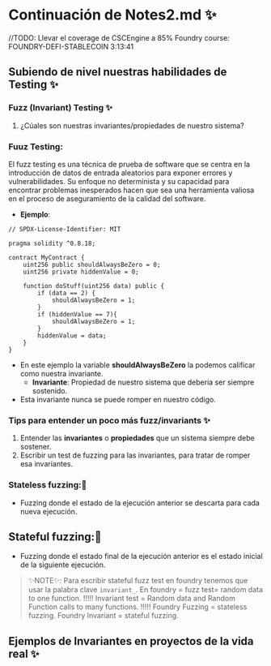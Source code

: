 # Continuación de Notes2.md ✨
//TODO: Llevar el coverage de CSCEngine a 85% 
Foundry course: FOUNDRY-DEFI-STABLECOIN
3:13:41

## Subiendo de nivel nuestras habilidades de Testing ✨
### Fuzz (Invariant) Testing ✨
1. ¿Cúales son nuestras invariantes/propiedades de nuestro sistema?

### Fuuz Testing: 
El fuzz testing es una técnica de prueba de software que se centra en la introducción de datos de entrada aleatorios para exponer errores y vulnerabilidades. Su enfoque no determinista y su capacidad para encontrar problemas inesperados hacen que sea una herramienta valiosa en el proceso de aseguramiento de la calidad del software.
- **Ejemplo**:
```solidity
// SPDX-License-Identifier: MIT

pragma solidity ^0.8.18;

contract MyContract {
    uint256 public shouldAlwaysBeZero = 0;
    uint256 private hiddenValue = 0;

    function doStuff(uint256 data) public {
        if (data == 2) {
            shouldAlwaysBeZero = 1;
        }
        if (hiddenValue == 7){
            shouldAlwaysBeZero = 1;
        }
        hiddenValue = data;
    }
}
```
- En este ejemplo la variable **shouldAlwaysBeZero** la podemos calificar como nuestra invariante.
  - **Invariante**: Propiedad de nuestro sistema que deberia ser siempre sostenido.
- Esta invariante nunca se puede romper en nuestro código.

### Tips para entender un poco más fuzz/invariants ✨
1. Entender las **invariantes** o **propiedades** que un sistema siempre debe sostener.
2. Escribir un test de fuzzing para las invariantes, para tratar de romper esa invariantes.

### Stateless fuzzing:🤯
- Fuzzing donde el estado de la ejecución anterior se descarta para cada nueva ejecución.

## Stateful fuzzing:🤯
- Fuzzing donde el estado final de la ejecución anterior es el estado inicial de la siguiente ejecución.
> ✨NOTE✨: Para escribir stateful fuzz test en foundry tenemos que usar la palabra clave `invariant_`.
> En foundry = fuzz test= random data to one function. !!!!!
> Invariant test = Random data and Random Function calls to many functions. !!!!!
> Foundry Fuzzing = stateless fuzzing.
> Foundry Invariant = stateful fuzzing.

## Ejemplos de Invariantes en proyectos de la vida real ✨
